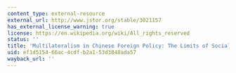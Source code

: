 ```yaml
---
content_type: external-resource
external_url: http://www.jstor.org/stable/3021157
has_external_license_warning: true
license: https://en.wikipedia.org/wiki/All_rights_reserved
status: ''
title: 'Multilateralism in Chinese Foreign Policy: The Limits of Socialization'
uid: ef1d5154-66ac-4cdf-b2a1-53d3848ada57
wayback_url: ''
---
```

